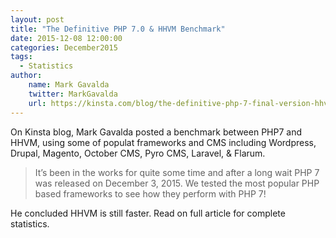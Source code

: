 ```yaml
---
layout: post
title: "The Definitive PHP 7.0 & HHVM Benchmark"
date: 2015-12-08 12:00:00
categories: December2015
tags:
  - Statistics
author:
    name: Mark Gavalda
    twitter: MarkGavalda
    url: https://kinsta.com/blog/the-definitive-php-7-final-version-hhvm-benchmark/
---
```


On Kinsta blog, Mark Gavalda posted a benchmark between PHP7 and HHVM, using some of populat frameworks and CMS including Wordpress, Drupal, Magento, October CMS, Pyro CMS, Laravel, & Flarum.

> It’s been in the works for quite some time and after a long wait PHP 7 was released on December 3, 2015. We tested the most popular PHP based frameworks to see how they perform with PHP 7!

He concluded HHVM is still faster. Read on full article for complete statistics.